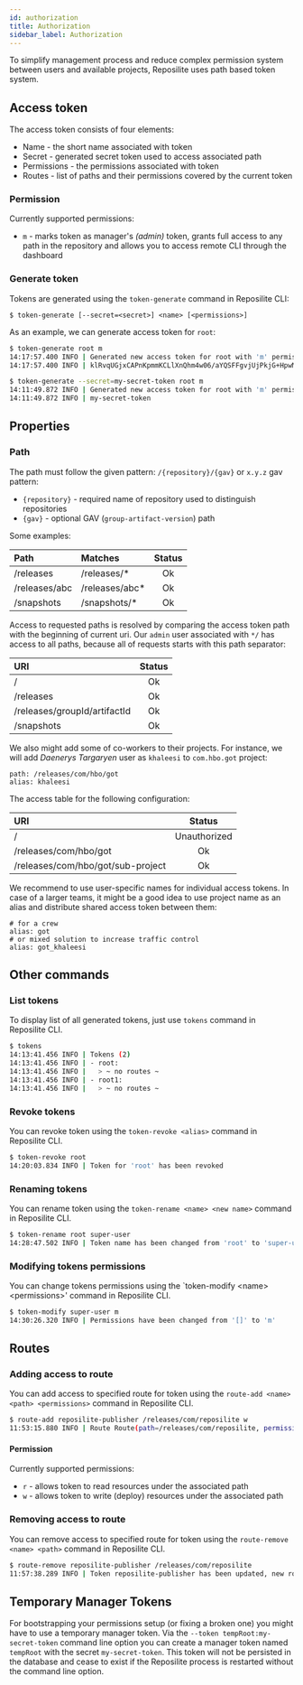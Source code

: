 ```yaml
---
id: authorization
title: Authorization
sidebar_label: Authorization
---
```


To simplify management process and reduce complex permission system between users and available projects,
Reposilite uses path based token system.

## Access token
The access token consists of four elements:

* Name - the short name associated with token
* Secret - generated secret token used to access associated path
* Permissions - the permissions associated with token
* Routes - list of paths and their permissions covered by the current token

### Permission
Currently supported permissions:
* `m` - marks token as manager's *(admin)* token, grants full access to any path in the repository and allows you to access remote CLI through the dashboard

### Generate token
Tokens are generated using the `token-generate` command in Reposilite CLI:

```log
$ token-generate [--secret=<secret>] <name> [<permissions>]
```

As an example, we can generate access token for `root`:
```bash
$ token-generate root m
14:17:57.400 INFO | Generated new access token for root with 'm' permissions. Secret:
14:17:57.400 INFO | klRvqUGjxCAPnKpmmKCLlXnQhm4w06/aYQSFFgvjUjPkjG+HpwMAokO7BL+sIvJb

$ token-generate --secret=my-secret-token root m
14:11:49.872 INFO | Generated new access token for root with 'm' permissions. Secret:
14:11:49.872 INFO | my-secret-token
```

## Properties

### Path

The path must follow the given pattern: `/{repository}/{gav}` or `x.y.z` gav pattern:
* `{repository}` - required name of repository used to distinguish repositories
* `{gav}` - optional GAV (`group-artifact-version`) path

Some examples:

| Path | Matches | Status |
| :--  | :--     | :--:   |
| /releases | /releases/* | Ok |
| /releases/abc | /releases/abc* | Ok |
| /snapshots | /snapshots/* | Ok |

Access to requested paths is resolved by comparing the access token path with the beginning of current uri. Our `admin` user associated with `*/` has access to all paths, because all of requests starts with this path separator:

| URI | Status |
| :-- | :----: |
| / | Ok |
| /releases | Ok |
| /releases/groupId/artifactId | Ok |
| /snapshots | Ok |

We also might add some of co-workers to their projects. 
For instance, we will add *Daenerys Targaryen* user as `khaleesi` to `com.hbo.got` project:

```properties
path: /releases/com/hbo/got
alias: khaleesi
```

The access table for the following configuration:

| URI | Status |
| :-- | :----: |
| / | Unauthorized |
| /releases/com/hbo/got | Ok |
| /releases/com/hbo/got/sub-project | Ok |

We recommend to use user-specific names for individual access tokens.
In case of a larger teams, 
it might be a good idea to use project name as an alias and distribute shared access token between them:

```properties
# for a crew
alias: got
# or mixed solution to increase traffic control
alias: got_khaleesi
```

## Other commands

### List tokens
To display list of all generated tokens, just use `tokens` command in Reposilite CLI.
```bash
$ tokens
14:13:41.456 INFO | Tokens (2)
14:13:41.456 INFO | - root:
14:13:41.456 INFO |   > ~ no routes ~
14:13:41.456 INFO | - root1:
14:13:41.456 INFO |   > ~ no routes ~
```

### Revoke tokens
You can revoke token using the `token-revoke <alias>` command in Reposilite CLI.
```bash
$ token-revoke root
14:20:03.834 INFO | Token for 'root' has been revoked
```
### Renaming tokens
You can rename token using the `token-rename <name> <new name>` command in Reposilite CLI.
```bash
$ token-rename root super-user
14:28:47.502 INFO | Token name has been changed from 'root' to 'super-user'
```

### Modifying tokens permissions
You can change tokens permissions using the `token-modify &lt;name&gt; &lt;permissions&gt;' command in Reposilite CLI.
```bash
$ token-modify super-user m
14:30:26.320 INFO | Permissions have been changed from '[]' to 'm'
```

## Routes

### Adding access to route
You can add access to specified route for token using the `route-add <name> <path> <permissions>` command in Reposilite CLI.
```bash
$ route-add reposilite-publisher /releases/com/reposilite w
11:53:15.880 INFO | Route Route(path=/releases/com/reposilite, permissions=[WRITE]) has been added to token reposilite-publisher
```

#### Permission
Currently supported permissions:
* `r` - allows token to read resources under the associated path
* `w` - allows token to write (deploy) resources under the associated path

### Removing access to route
You can remove access to specified route for token using the `route-remove <name> <path>` command in Reposilite CLI.
```bash
$ route-remove reposilite-publisher /releases/com/reposilite
11:57:38.289 INFO | Token reposilite-publisher has been updated, new routes: []
```

## Temporary Manager Tokens

For bootstrapping your permissions setup (or fixing a broken one) you might have to use a temporary manager token.
Via the `--token tempRoot:my-secret-token` command line option you can create a manager token named `tempRoot` with 
the secret `my-secret-token`. This token will not be persisted in the database and cease to exist if the Reposilite
process is restarted without the command line option.
